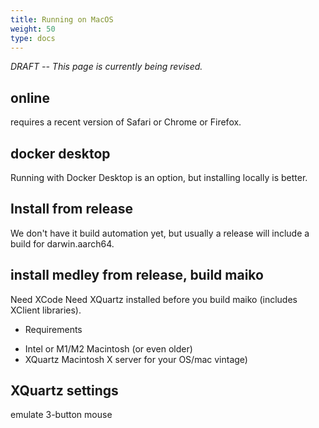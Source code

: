 ```yaml
---
title: Running on MacOS
weight: 50
type: docs
---
```


*DRAFT -- This page is currently being revised.*


## online
 requires a recent version of Safari or Chrome or Firefox.

## docker desktop

Running with Docker Desktop is an option, but installing locally is better.

## Install from release


We don't have it build automation yet, but usually a release will include a build for darwin.aarch64.

## install medley from release, build maiko

Need XCode
Need XQuartz installed before you build maiko (includes XClient libraries).

* Requirements

- Intel or M1/M2 Macintosh (or even older)
- XQuartz Macintosh X server for your OS/mac vintage)


## XQuartz settings

emulate 3-button mouse
